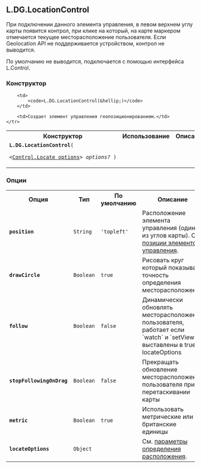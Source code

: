 ## L.DG.LocationControl

При подключении данного элемента управления, в левом верхнем углу карты появится контрол, при клике на который, на карте маркером отмечается текущее месторасположение пользователя. Если Geolocation API не поддерживается устройством, контрол не выводится.

По умолчанию не выводится, подключается с помощью интерфейса L.Control.

### Конструктор

<table>
    <tr>
        <th>Конструктор</th>
        <th>Использование</th>
        <th>Описание</th>
    </tr>
    <tr>
        <td><code><b>L.DG.LocationControl</b>(
            <nobr>&lt;<a href="#control-locate-options">Control.Locate options</a>&gt; <i>options?</i> )</nobr>
        </code></td>

        <td>
            <code>L.DG.LocationControl(&hellip;)</code>
        </td>

        <td>Создает элемент управления геопозиционированием.</td>
    </tr>
</table>

### Опции

<table>
    <tr>
        <th>Опция</th>
        <th>Тип</th>
        <th>По умолчанию</th>
        <th>Описание</th>
    </tr>
    <tr>
        <td><code><b>position</b></code></td>
        <td><code>String</code></td>
        <td><code><span class="string">'topleft'</span></td>
        <td>Расположение элемента управления (один из углов карты). См. <a href="#control-positions">позиции элементов управления</a>.</td>
    </tr>
    <tr>
        <td><code><b>drawCircle</b></code></td>
        <td><code>Boolean</code></td>
        <td><code><span class="string">true</span></td>
        <td>Рисовать круг который показывает точность определения месторасположения</td>
    </tr>
    <tr>
        <td><code><b>follow</b></code></td>
        <td><code>Boolean</code></td>
        <td><code><span class="string">false</span></td>
        <td>Динамически обновлять месторасположения пользователя, работает если `watch` и `setView` выставлены в true в locateOptions</td>
    </tr>
    <tr>
        <td><code><b>stopFollowingOnDrag</b></code></td>
        <td><code>Boolean</code></td>
        <td><code><span class="string">false</span></td>
        <td>Прекращать обновление месторасположения пользователя при перетаскивании карты</td>
    </tr>
    <tr>
        <td><code><b>metric</b></code></td>
        <td><code>Boolean</code></td>
        <td><code><span class="string">true</span></td>
        <td>Использовать метрические или британские единицы</td>
    </tr>
    <tr>
        <td><code><b>locateOptions</b></code></td>
        <td><code>Object</code></td>
        <td><code><span class="string"></span></td>
        <td>См. <a href="#map-locate-options">параметры определения расположения</a>.</td>
    </tr>
</table>
